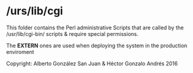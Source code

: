 # /urs/lib/cgi
This folder contains the Perl administrative Scripts that are called by the /usr/lib/cgi-bin/ scripts & require special permissions.

The **EXTERN** ones are used when deploying the system in the production enviroment

Copyright: Alberto González San Juan & Héctor Gonzalo Andrés 2016


